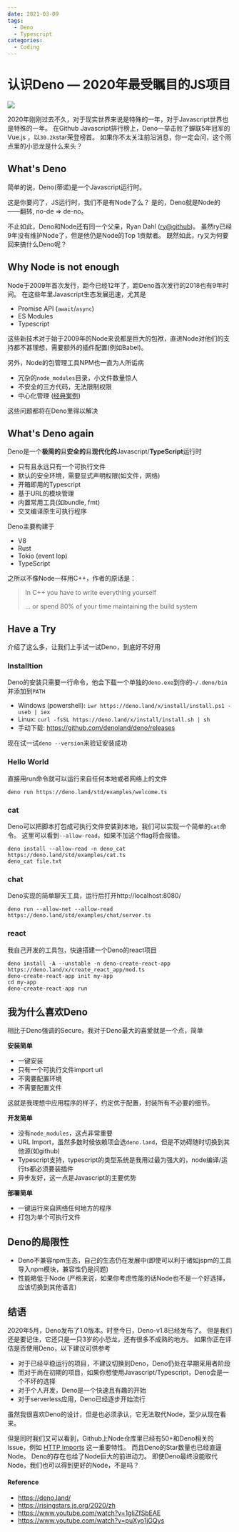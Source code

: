 ```yaml
---
date: 2021-03-09
tags:
  - Deno
  - Typescript
categories:
  - Coding
---
```


# 认识Deno — 2020年最受瞩目的JS项目

![](deno-logo.png)

2020年刚刚过去不久，对于现实世界来说是特殊的一年，对于Javascript世界也是特殊的一年。
在Github Javascript排行榜上，Deno一举击败了蝉联5年冠军的Vue.js ，以`30.2k`star荣登榜首。
如果你不太关注前沿消息，你一定会问，这个雨点里的小恐龙是什么来头？

## What's Deno

简单的说，Deno(蒂诺)是一个Javascript运行时。

这是你要问了，JS运行时，我们不是有Node了么？
是的，Deno就是Node的——翻转, no-de => de-no。

不止如此，Deno和Node还有同一个父亲，Ryan Dahl ([ry@github](https://github.com/ry))。
虽然ry已经9年没有维护Node了，但是他仍是Node的Top 1贡献者。
既然如此，ry又为何要回来搞什么Deno呢？

## Why Node is not enough

Node于2009年首次发行，距今已经12年了，距Deno首次发行的2018也有9年时间。
在这些年里Javascript生态发展迅速，尤其是

- Promise API (`await`/`async`)
- ES Modules
- Typescript

这些新技术对于始于2009年的Node来说都是巨大的包袱，直进Node对他们的支持都不甚理想，需要额外的插件配置(例如Babel)。

另外，Node的包管理工具NPM也一直为人所诟病

- 冗杂的`node_modules`目录，小文件数量惊人
- 不安全的三方代码，无法限制权限
- 中心化管理 ([经典案例](https://news.ycombinator.com/item?id=11340510))

这些问题都将在Deno里得以解决

## What's Deno again

Deno是一个**极简的**且**安全的**且**现代化的**Javascript/**TypeScript**运行时

- 只有且永远只有一个可执行文件
- 默认的安全环境，需要显式声明权限(如文件，网络)
- 开箱即用的Typescript
- 基于URL的模块管理
- 内置常用工具(如bundle, fmt)
- 交叉编译原生可执行程序

Deno主要构建于

- V8
- Rust
- Tokio (event lop)
- TypeScript

之所以不像Node一样用C++，作者的原话是：

> In C++ you have to write everything yourself
> 
> ... or spend 80% of your time maintaining the build system

## Have a Try

介绍了这么多，让我们上手试一试Deno，到底好不好用

### Installtion

Deno的安装只需要一行命令，他会下载一个单独的`deno.exe`到你的`~/.deno/bin`并添加到`PATH`

- Windows (powershell): `iwr https://deno.land/x/install/install.ps1 -useb | iex`
- Linux: `curl -fsSL https://deno.land/x/install/install.sh | sh`
- 手动下载: https://github.com/denoland/deno/releases

现在试一试`deno --version`来验证安装成功

### Hello World

直接用run命令就可以运行来自任何本地或者网络上的文件

```shell
deno run https://deno.land/std/examples/welcome.ts
```


### cat

Deno可以把脚本打包成可执行文件安装到本地，我们可以实现一个简单的`cat`命令。
这里可以看到`--allow-read`，如果不加这个flag将会报错。

```shell
deno install --allow-read -n deno_cat https://deno.land/std/examples/cat.ts
deno_cat file.txt
```

### chat

Deno实现的简单聊天工具，运行后打开http://localhost:8080/

```shell
deno run --allow-net --allow-read https://deno.land/std/examples/chat/server.ts
```

### react

我自己开发的工具包，快速搭建一个Deno的react项目

```shell
deno install -A --unstable -n deno-create-react-app https://deno.land/x/create_react_app/mod.ts
deno-create-react-app init my-app
cd my-app
deno-create-react-app run
```

## 我为什么喜欢Deno

相比于Deno强调的Secure，我对于Deno最大的喜爱就是一个点，简单

**安装简单**

- 一键安装
- 只有一个可执行文件import url
- 不需要配置环境
- 不需要配置文件

这就是我理想中应用程序的样子，约定优于配置，封装所有不必要的细节。

**开发简单**

- 没有`node_modules`，这点非常重要
- URL Import，虽然多数时候依赖项会选`deno.land`，但是不妨碍随时切换到其他源(如github)
- Typescript支持，typescript的类型系统是我用过最为强大的，node编译/运行ts都必须要装插件
- 异步友好，这一点是Javascript的主要优势

**部署简单**

- 一键运行来自网络任何地方的程序
- 打包为单个可执行文件

## Deno的局限性

- Deno不兼容npm生态，自己的生态仍在发展中(即使可以利于诸如jspm的工具导入npm模块，兼容性仍是问题)
- 性能略低于Node (严格来说，如果你考虑性能的话Node也不是一个好选择，应该切换到其他语言)

## 结语

2020年5月，Deno发布了1.0版本。时至今日，Deno-v1.8已经发布了。
但是我们还是要记住，它还只是一只3岁的小恐龙，还有很多不成熟的地方。
如果你正在评估是否使用Deno，以下建议可供参考

- 对于已经平稳运行的项目，不建议切换到Deno，Deno仍处在早期采用者阶段
- 而对于尚在初期的项目，如果你想使用Javascript/Typescript，Deno会是一个不坏的选择
- 对于个人开发，Deno是一个快速且有趣的开始
- 对于serverless应用，Deno已经逐步开始流行

虽然我很喜欢Deno的设计，但是也必须承认，它无法取代Node，至少从现在看来。

但是同时我们又可以看到，Github上Node仓库里已经有50+和Deno相关的Issue，例如 [HTTP Imports](https://github.com/nodejs/node/pull/36328) 这一重要特性。
而且Deno的Star数量也已经直逼Node。
Deno的存在也给了Node巨大的前进动力。
即使Deno最终没能取代Node，我们也可以得到更好的Node，不是吗？

#### Reference

- https://deno.land/
- https://risingstars.js.org/2020/zh
- https://www.youtube.com/watch?v=1gIiZfSbEAE
- https://www.youtube.com/watch?v=puXyo1jGQys